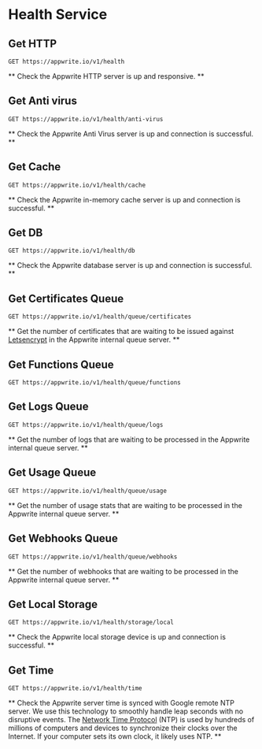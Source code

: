# Health Service

## Get HTTP

```http request
GET https://appwrite.io/v1/health
```

** Check the Appwrite HTTP server is up and responsive. **

## Get Anti virus

```http request
GET https://appwrite.io/v1/health/anti-virus
```

** Check the Appwrite Anti Virus server is up and connection is successful. **

## Get Cache

```http request
GET https://appwrite.io/v1/health/cache
```

** Check the Appwrite in-memory cache server is up and connection is successful. **

## Get DB

```http request
GET https://appwrite.io/v1/health/db
```

** Check the Appwrite database server is up and connection is successful. **

## Get Certificates Queue

```http request
GET https://appwrite.io/v1/health/queue/certificates
```

** Get the number of certificates that are waiting to be issued against [Letsencrypt](https://letsencrypt.org/) in the Appwrite internal queue server. **

## Get Functions Queue

```http request
GET https://appwrite.io/v1/health/queue/functions
```

## Get Logs Queue

```http request
GET https://appwrite.io/v1/health/queue/logs
```

** Get the number of logs that are waiting to be processed in the Appwrite internal queue server. **

## Get Usage Queue

```http request
GET https://appwrite.io/v1/health/queue/usage
```

** Get the number of usage stats that are waiting to be processed in the Appwrite internal queue server. **

## Get Webhooks Queue

```http request
GET https://appwrite.io/v1/health/queue/webhooks
```

** Get the number of webhooks that are waiting to be processed in the Appwrite internal queue server. **

## Get Local Storage

```http request
GET https://appwrite.io/v1/health/storage/local
```

** Check the Appwrite local storage device is up and connection is successful. **

## Get Time

```http request
GET https://appwrite.io/v1/health/time
```

** Check the Appwrite server time is synced with Google remote NTP server. We use this technology to smoothly handle leap seconds with no disruptive events. The [Network Time Protocol](https://en.wikipedia.org/wiki/Network_Time_Protocol) (NTP) is used by hundreds of millions of computers and devices to synchronize their clocks over the Internet. If your computer sets its own clock, it likely uses NTP. **


